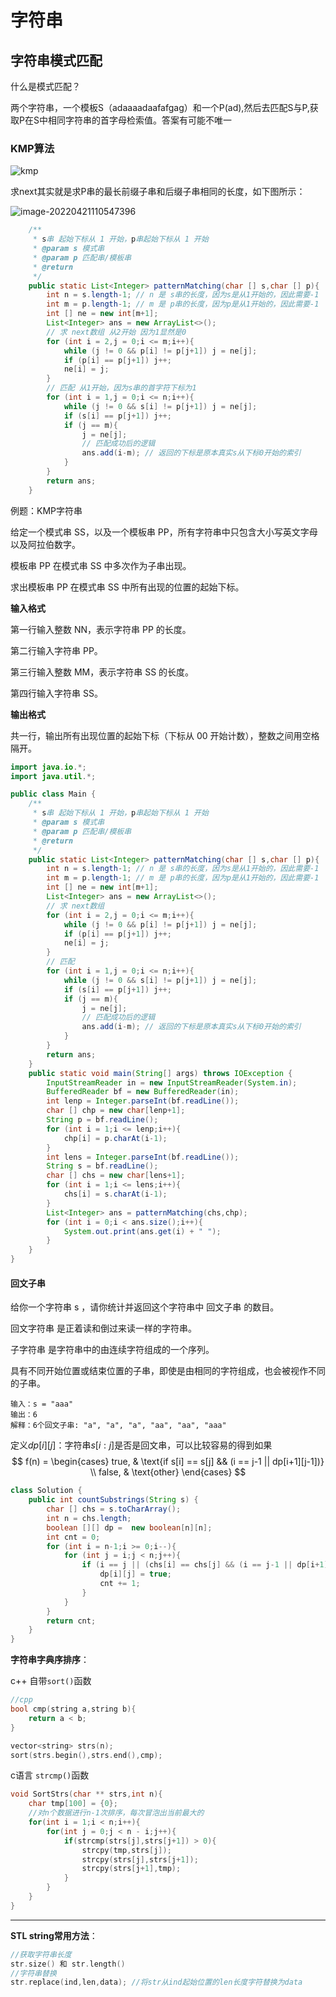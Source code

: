 # 字符串



 

## 字符串模式匹配

什么是模式匹配？

两个字符串，一个模板S（adaaaadaafafgag）和一个P(ad),然后去匹配S与P,获取P在S中相同字符串的首字母检索值。答案有可能不唯一

### KMP算法

![kmp](字符串.assets/kmp.jpg)

求next其实就是求P串的最长前缀子串和后缀子串相同的长度，如下图所示：

![image-20220421110547396](字符串.assets/image-20220421110547396.png)

```java
    /**
     * s串 起始下标从 1 开始，p串起始下标从 1 开始
     * @param s 模式串
     * @param p 匹配串/模板串
     * @return
     */
    public static List<Integer> patternMatching(char [] s,char [] p){
        int n = s.length-1; // n 是 s串的长度，因为s是从1开始的，因此需要-1
        int m = p.length-1; // m 是 p串的长度，因为p是从1开始的，因此需要-1
        int [] ne = new int[m+1];
        List<Integer> ans = new ArrayList<>();
        // 求 next数组 从2开始 因为1显然是0
        for (int i = 2,j = 0;i <= m;i++){
            while (j != 0 && p[i] != p[j+1]) j = ne[j];
            if (p[i] == p[j+1]) j++;
            ne[i] = j;
        }
        // 匹配 从1开始，因为s串的首字符下标为1
        for (int i = 1,j = 0;i <= n;i++){
            while (j != 0 && s[i] != p[j+1]) j = ne[j];
            if (s[i] == p[j+1]) j++;
            if (j == m){
                j = ne[j];
                // 匹配成功后的逻辑
                ans.add(i-m); // 返回的下标是原本真实s从下标0开始的索引
            }
        }
        return ans;
    }
```



例题：KMP字符串

给定一个模式串 SS，以及一个模板串 PP，所有字符串中只包含大小写英文字母以及阿拉伯数字。

模板串 PP 在模式串 SS 中多次作为子串出现。

求出模板串 PP 在模式串 SS 中所有出现的位置的起始下标。

**输入格式**

第一行输入整数 NN，表示字符串 PP 的长度。

第二行输入字符串 PP。

第三行输入整数 MM，表示字符串 SS 的长度。

第四行输入字符串 SS。

**输出格式**

共一行，输出所有出现位置的起始下标（下标从 00 开始计数），整数之间用空格隔开。

```java
import java.io.*;
import java.util.*;

public class Main {
    /**
     * s串 起始下标从 1 开始，p串起始下标从 1 开始
     * @param s 模式串
     * @param p 匹配串/模板串
     * @return
     */
    public static List<Integer> patternMatching(char [] s,char [] p){
        int n = s.length-1; // n 是 s串的长度，因为s是从1开始的，因此需要-1
        int m = p.length-1; // m 是 p串的长度，因为p是从1开始的，因此需要-1
        int [] ne = new int[m+1];
        List<Integer> ans = new ArrayList<>();
        // 求 next数组
        for (int i = 2,j = 0;i <= m;i++){
            while (j != 0 && p[i] != p[j+1]) j = ne[j];
            if (p[i] == p[j+1]) j++;
            ne[i] = j;
        }
        // 匹配
        for (int i = 1,j = 0;i <= n;i++){
            while (j != 0 && s[i] != p[j+1]) j = ne[j];
            if (s[i] == p[j+1]) j++;
            if (j == m){
                j = ne[j];
                // 匹配成功后的逻辑
                ans.add(i-m); // 返回的下标是原本真实s从下标0开始的索引
            }
        }
        return ans;
    }
    public static void main(String[] args) throws IOException {
        InputStreamReader in = new InputStreamReader(System.in);
        BufferedReader bf = new BufferedReader(in);
        int lenp = Integer.parseInt(bf.readLine());
        char [] chp = new char[lenp+1];
        String p = bf.readLine();
        for (int i = 1;i <= lenp;i++){
            chp[i] = p.charAt(i-1);
        }
        int lens = Integer.parseInt(bf.readLine());
        String s = bf.readLine();
        char [] chs = new char[lens+1];
        for (int i = 1;i <= lens;i++){
            chs[i] = s.charAt(i-1);
        }
        List<Integer> ans = patternMatching(chs,chp);
        for (int i = 0;i < ans.size();i++){
            System.out.print(ans.get(i) + " ");
        }
    }
}
```



#### 回文子串

给你一个字符串 s ，请你统计并返回这个字符串中 回文子串 的数目。

回文字符串 是正着读和倒过来读一样的字符串。

子字符串 是字符串中的由连续字符组成的一个序列。

具有不同开始位置或结束位置的子串，即使是由相同的字符组成，也会被视作不同的子串。

```
输入：s = "aaa"
输出：6
解释：6个回文子串: "a", "a", "a", "aa", "aa", "aaa"
```

定义$dp[i][j]$：字符串$s[i:j]$是否是回文串，可以比较容易的得到如果
$$
f(n) =
\begin{cases} 
true,  & \text{if s[i] == s[j] && (i == j-1  ||  dp[i+1][j-1])} \\
false, & \text{other}
\end{cases}
$$

```java
class Solution {
    public int countSubstrings(String s) {
        char [] chs = s.toCharArray();
        int n = chs.length;
        boolean [][] dp =  new boolean[n][n];
        int cnt = 0;
        for (int i = n-1;i >= 0;i--){
            for (int j = i;j < n;j++){
                if (i == j || (chs[i] == chs[j] && (i == j-1 || dp[i+1][j-1]))){
                    dp[i][j] = true;
                    cnt += 1;
                }
            }
        }
        return cnt;
    }
}
```









**字符串字典序排序**：

c++ 自带`sort()`函数

```cpp
//cpp
bool cmp(string a,string b){
    return a < b;
}

vector<string> strs(n);
sort(strs.begin(),strs.end(),cmp);
```

c语言 `strcmp()`函数

```c
void SortStrs(char ** strs,int n){
    char tmp[100] = {0};
    //对n个数据进行n-1次排序，每次冒泡出当前最大的
    for(int i = 1;i < n;i++){
        for(int j = 0;j < n - i;j++){
            if(strcmp(strs[j],strs[j+1]) > 0){
                strcpy(tmp,strs[j]);
                strcpy(strs[j],strs[j+1]);
                strcpy(strs[j+1],tmp);
            }
        }
    }
}
```



---

**STL string常用方法**：

```cpp
//获取字符串长度
str.size() 和 str.length()
//字符串替换
str.replace(ind,len,data); //将str从ind起始位置的len长度字符替换为data
```

